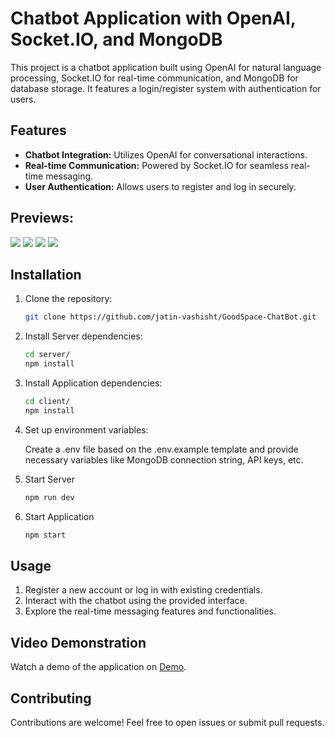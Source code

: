 # Chatbot Application with OpenAI, Socket.IO, and MongoDB

This project is a chatbot application built using OpenAI for natural language processing, Socket.IO for real-time communication, and MongoDB for database storage. It features a login/register system with authentication for users.

## Features

- **Chatbot Integration:** Utilizes OpenAI for conversational interactions.
- **Real-time Communication:** Powered by Socket.IO for seamless real-time messaging.
- **User Authentication:** Allows users to register and log in securely.


## Previews:

![](https://firebasestorage.googleapis.com/v0/b/disney-plus-hotstar-clon-13914.appspot.com/o/images%2Fhomepage.png?alt=media&token=13943317-cd60-416d-8389-e8e98340fe60)
![](https://firebasestorage.googleapis.com/v0/b/disney-plus-hotstar-clon-13914.appspot.com/o/images%2Flogin.png?alt=media&token=3a02d0d3-f09d-48fa-9cc2-e03f171b5c1b)
![](https://firebasestorage.googleapis.com/v0/b/disney-plus-hotstar-clon-13914.appspot.com/o/images%2Fregister.png?alt=media&token=ec0dbbe4-e16e-4e32-9378-4af736f5250a)
![](https://firebasestorage.googleapis.com/v0/b/disney-plus-hotstar-clon-13914.appspot.com/o/images%2Fchats.png?alt=media&token=5a1f7db4-f31f-41d8-8e82-8e150c25074d)


## Installation

1. Clone the repository:

   ```bash
   git clone https://github.com/jatin-vashisht/GoodSpace-ChatBot.git
   ```

2. Install Server dependencies:
    
    ```bash
    cd server/
    npm install
    ```
    
3. Install Application dependencies:
    
    ```bash
    cd client/
    npm install
    ```
    
4. Set up environment variables:

    Create a .env file based on the .env.example template and provide necessary variables like MongoDB connection string, API keys, etc.
    
5. Start Server
    
    ```bash
    npm run dev
    ```
    
6. Start Application 
    
    ```bash
    npm start
    ```
    
## Usage

1. Register a new account or log in with existing credentials.
2. Interact with the chatbot using the provided interface.
3. Explore the real-time messaging features and functionalities.

## Video Demonstration

Watch a demo of the application on [Demo](https://firebasestorage.googleapis.com/v0/b/disney-plus-hotstar-clon-13914.appspot.com/o/videos%2FChatBot%20demo.mov?alt=media&token=006b51e5-0db4-402a-b5dc-00425945f08b).

## Contributing

Contributions are welcome! Feel free to open issues or submit pull requests.



